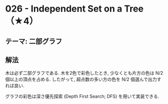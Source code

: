 # 026 - Independent Set on a Tree（★4） 

## テーマ: 二部グラフ

## 解法
木は必ず二部グラフである. 木を2色で彩色したとき, 少なくとも片方の色は N/2 個以上の頂点を占める. したがって, 超点数の多い方の色を N/2 個選んで出力すれば良い.

グラフの彩色は深さ優先探索 (Depth First Search; DFS) を用いて実装できる.
